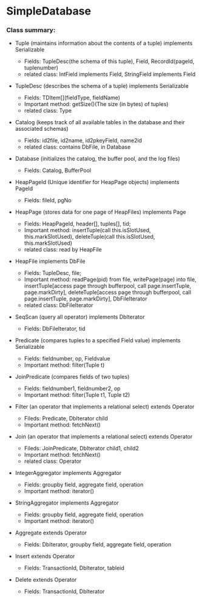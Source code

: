 # SimpleDatabase

### Class summary:
- Tuple (maintains information about the contents of a tuple) implements Serializable
  - Fields: TupleDesc(the schema of this tuple), Field[](data), RecordId(pageId, tuplenumber)
  - related class: IntField implements Field, StringField implements Field

- TupleDesc (describes the schema of a tuple) implements Serializable
  - Fields: TDItem[](fieldType, fieldName)
  - Important method: getSize()(The size (in bytes) of tuples)
  - related class: Type

- Catalog (keeps track of all available tables in the database and their associated schemas)
  - Fields: id2file, id2name, id2pkeyField, name2id
  - related class: contains DbFile, in Database
  
- Database (initializes the catalog, the buffer pool, and the log files)
  - Fields: Catalog, BufferPool

- HeapPageId (Unique identifier for HeapPage objects) implements PageId
  - Fields: fileId, pgNo
  
- HeapPage (stores data for one page of HeapFiles) implements Page
  - Fields: HeapPageId, header[], tuples[], tid;
  - Important method: insertTuple(call this.isSlotUsed, this.markSlotUsed), deleteTuple(call this.isSlotUsed, this.markSlotUsed)
  - related class: read by HeapFile

- HeapFile implements DbFile
  - Fields: TupleDesc, file;
  - Important method: readPage(pid) from file, writePage(page) into file, insertTuple[access page through bufferpool, call page.insertTuple, page.markDirty], deleteTuple[access page through bufferpool, call page.insertTuple, page.markDirty], DbFileIterator
  - related class: DbFileIterator

- SeqScan (query all operator) implements DbIterator
  - Fields: DbFileIterator, tid 

- Predicate (compares tuples to a specified Field value) implements Serializable
  - Fields: fieldnumber, op, Fieldvalue
  - Important method: filter(Tuple t)
  
- JoinPredicate (compares fields of two tuples)
  - Fields: fieldnumber1, fieldnumber2, op
  - Important method: filter(Tuple t1, Tuple t2)
  
- Filter (an operator that implements a relational select) extends Operator
  - Fileds: Predicate, DbIterator child
  - Important method: fetchNext()
  
- Join (an operator that implements a relational select) extends Operator
  - Fileds: JoinPredicate, DbIterator child1, child2
  - Important method: fetchNext()
  - related class: Operator

- IntegerAggregator implements Aggregator
  - Fields: groupby field, aggregate field, operation
  - Important method: iterator()
  
- StringAggregator implements Aggregator
  - Fields: groupby field, aggregate field, operation
  - Important method: iterator()
  
- Aggregate extends Operator
  - Fields: DbIterator, groupby field, aggregate field, operation
  
- Insert extends Operator
  - Fields: TransactionId, DbIterator, tableid

- Delete extends Operator
  - Fields: TransactionId, DbIterator
